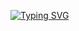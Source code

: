 [![Typing SVG](https://readme-typing-svg.herokuapp.com?color=%2336BCF7&lines=Привет)](https://git.io/typing-svg)
